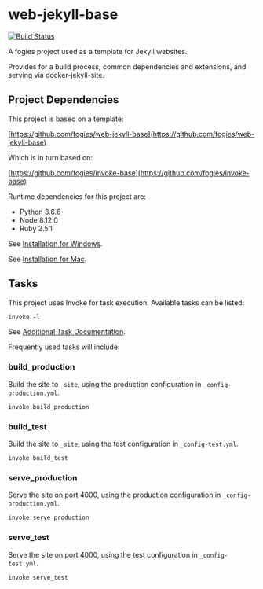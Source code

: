 # web-jekyll-base

[![Build Status](https://travis-ci.org/fogies/web-jayfo.svg?branch=master)](https://travis-ci.org/fogies/web-jayfo)

A fogies project used as a template for Jekyll websites.

Provides for a build process, common dependencies and extensions, and serving via docker-jekyll-site.

## Project Dependencies

This project is based on a template:

[https://github.com/fogies/web-jekyll-base](https://github.com/fogies/web-jekyll-base)

Which is in turn based on:

[https://github.com/fogies/invoke-base](https://github.com/fogies/invoke-base)

Runtime dependencies for this project are:
- Python 3.6.6
- Node 8.12.0
- Ruby 2.5.1

See [Installation for Windows](https://github.com/fogies/web-jayfo/blob/master/readme/install_windows.md).

See [Installation for Mac](https://github.com/fogies/web-jayfo/blob/master/readme/install_mac.md).

## Tasks

This project uses Invoke for task execution. Available tasks can be listed:

`invoke -l`

See [Additional Task Documentation](https://github.com/fogies/web-jayfo/blob/master/readme/invoke.md).

Frequently used tasks will include:

### build_production

Build the site to `_site`, using the production configuration in `_config-production.yml`.

`invoke build_production` 

### build_test

Build the site to `_site`, using the test configuration in `_config-test.yml`.

`invoke build_test` 

### serve_production

Serve the site on port 4000, using the production configuration in `_config-production.yml`.

`invoke serve_production` 

### serve_test

Serve the site on port 4000, using the test configuration in `_config-test.yml`.

`invoke serve_test` 

